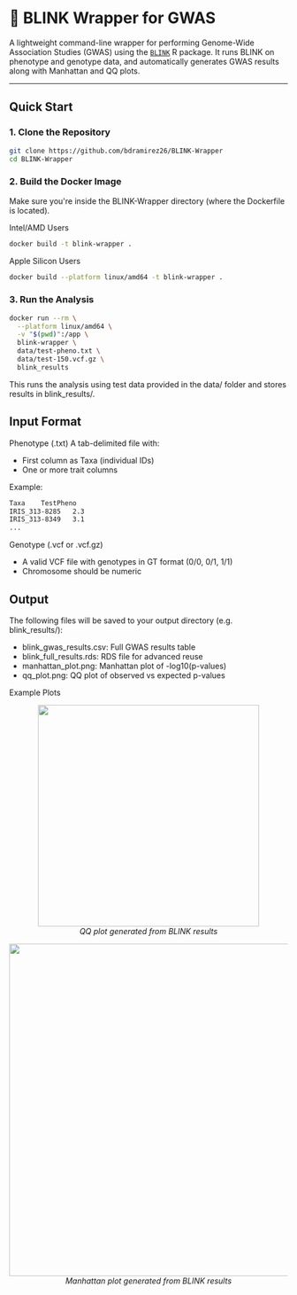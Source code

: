 # 🌾 BLINK Wrapper for GWAS

A lightweight command-line wrapper for performing Genome-Wide Association Studies (GWAS) using the [`BLINK`](https://github.com/YaoZhou89/BLINK) R package. It runs BLINK on phenotype and genotype data, and automatically generates GWAS results along with Manhattan and QQ plots.

---

##  Quick Start

### 1. Clone the Repository

```bash
git clone https://github.com/bdramirez26/BLINK-Wrapper
cd BLINK-Wrapper
```

### 2. Build the Docker Image

Make sure you're inside the BLINK-Wrapper directory (where the Dockerfile is located).

Intel/AMD Users
```bash
docker build -t blink-wrapper .
```

Apple Silicon Users
```bash
docker build --platform linux/amd64 -t blink-wrapper .
```

### 3. Run the Analysis
```bash
docker run --rm \
  --platform linux/amd64 \
  -v "$(pwd)":/app \
  blink-wrapper \
  data/test-pheno.txt \
  data/test-150.vcf.gz \
  blink_results
```
This runs the analysis using test data provided in the data/ folder and stores results in blink_results/.

## Input Format
Phenotype (.txt)
A tab-delimited file with:

- First column as Taxa (individual IDs)
-  One or more trait columns

Example:
```txt
Taxa	TestPheno
IRIS_313-8285	2.3
IRIS_313-8349	3.1
...
```

Genotype (.vcf or .vcf.gz)
- A valid VCF file with genotypes in GT format (0/0, 0/1, 1/1)
- Chromosome should be numeric


## Output
The following files will be saved to your output directory (e.g. blink_results/):
- blink_gwas_results.csv: Full GWAS results table
- blink_full_results.rds: RDS file for advanced reuse
- manhattan_plot.png: Manhattan plot of -log10(p-values)
- qq_plot.png: QQ plot of observed vs expected p-values

Example Plots
<p align="center"> <img src="results/qq_plot.png" width="400"/> <br><em>QQ plot generated from BLINK results</em> </p> <p align="center"> <img src="results/manhattan_plot.png" width="600"/> <br><em>Manhattan plot generated from BLINK results</em> </p>

